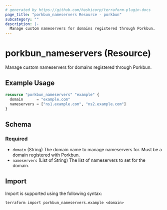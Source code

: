 ```yaml
---
# generated by https://github.com/hashicorp/terraform-plugin-docs
page_title: "porkbun_nameservers Resource - porkbun"
subcategory: ""
description: |-
  Manage custom nameservers for domains registered through Porkbun.
---
```


# porkbun_nameservers (Resource)

Manage custom nameservers for domains registered through Porkbun.

## Example Usage

```terraform
resource "porkbun_nameservers" "example" {
  domain      = "example.com"
  nameservers = ["ns1.example.com", "ns2.example.com"]
}
```

<!-- schema generated by tfplugindocs -->
## Schema

### Required

- `domain` (String) The domain name to manage nameservers for. Must be a domain registered with Porkbun.
- `nameservers` (List of String) The list of nameservers to set for the domain.

## Import

Import is supported using the following syntax:

```shell
terraform import porkbun_nameservers.example <domain>
```
